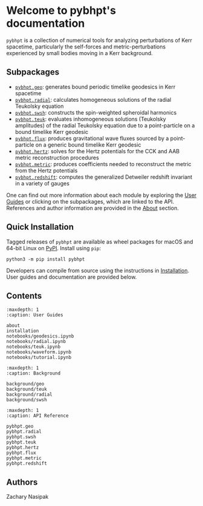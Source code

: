 # Welcome to pybhpt's documentation

`pybhpt` is a collection of numerical tools for analyzing perturbations of Kerr spacetime, particularly the self-forces and metric-perturbations experienced by small bodies moving in a Kerr background.

## Subpackages
- [`pybhpt.geo`](pybhpt.geo): generates bound periodic timelike geodesics in Kerr spacetime
- [`pybhpt.radial`](pybhpt.radial): calculates homogeneous solutions of the radial Teukolsky equation
- [`pybhpt.swsh`](pybhpt.swsh): constructs the spin-weighted spheroidal harmonics
- [`pybhpt.teuk`](pybhpt.teuk): evaluates inhomogeneous solutions (Teukolsky amplitudes) of the radial Teukolsky equation due to a point-particle on a bound timelike Kerr geodesic
- [`pybhpt.flux`](pybhpt.flux): produces gravitational wave fluxes sourced by a point-particle on a generic bound timelike Kerr geodesic
- [`pybhpt.hertz`](pybhpt.hertz): solves for the Hertz potentials for the CCK and AAB metric reconstruction procedures
- [`pybhpt.metric`](pybhpt.metric): produces coefficients needed to reconstruct the metric from the Hertz potentials
- [`pybhpt.redshift`](pybhpt.redshift): computes the generalized Detweiler redshift invariant in a variety of gauges

One can find out more information about each module by exploring the [User Guides](#contents) or clicking on the subpackages, which are linked to the API. References and author information are provided in the [About](about) section.

## Quick Installation

Tagged releases of `pybhpt` are available as wheel packages for macOS and 64-bit Linux on [PyPI](https://pypi.org/project/pybhpt). Install using `pip`:
```
python3 -m pip install pybhpt
```
Developers can compile from source using the instructions in [Installation](installation). User guides and documentation are provided below.

## Contents

```{toctree}
:maxdepth: 1
:caption: User Guides

about
installation
notebooks/geodesics.ipynb
notebooks/radial.ipynb
notebooks/teuk.ipynb
notebooks/waveform.ipynb
notebooks/tutorial.ipynb
```

```{toctree}
:maxdepth: 1
:caption: Background

background/geo
background/teuk
background/radial
background/swsh
```

```{toctree}
:maxdepth: 1
:caption: API Reference

pybhpt.geo
pybhpt.radial
pybhpt.swsh
pybhpt.teuk
pybhpt.hertz
pybhpt.flux
pybhpt.metric
pybhpt.redshift
```

## Authors
Zachary Nasipak